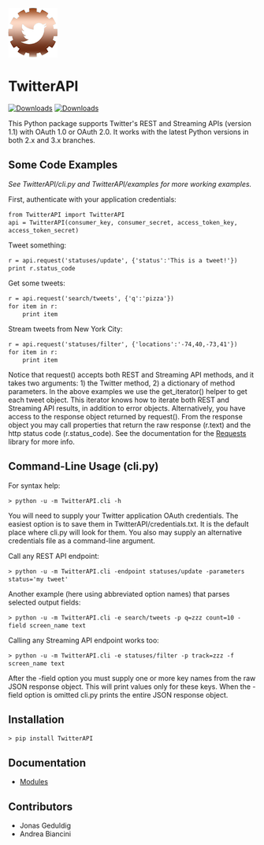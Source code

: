 ![](logo.png?raw=true)

TwitterAPI 
==========
[![Downloads](https://pypip.in/d/TwitterAPI/badge.png)](https://crate.io/packages/TwitterAPI)
[![Downloads](https://pypip.in/v/TwitterAPI/badge.png)](https://crate.io/packages/TwitterAPI) 

This Python package supports Twitter's REST and Streaming APIs (version 1.1) with OAuth 1.0 or OAuth 2.0.  It works with the latest Python versions in both 2.x and 3.x branches.  

Some Code Examples
------------------
*See TwitterAPI/cli.py and TwitterAPI/examples for more working examples.*

First, authenticate with your application credentials:

	from TwitterAPI import TwitterAPI
	api = TwitterAPI(consumer_key, consumer_secret, access_token_key, access_token_secret)

Tweet something:

	r = api.request('statuses/update', {'status':'This is a tweet!'})
	print r.status_code

Get some tweets:

	r = api.request('search/tweets', {'q':'pizza'})
	for item in r:
		print item

Stream tweets from New York City:

	r = api.request('statuses/filter', {'locations':'-74,40,-73,41'})
	for item in r:
		print item
		
Notice that request() accepts both REST and Streaming API methods, and it takes two arguments: 1) the Twitter method, 2) a dictionary of method parameters.  In the above examples we use the get\_iterator() helper to get each tweet object.  This iterator knows how to iterate both REST and Streaming API results, in addition to error objects.  Alternatively, you have access to the response object returned by request().  From the response object you may call properties that return the raw response (r.text) and the http status code (r.status\_code).  See the documentation for the [Requests](http://docs.python-requests.org/en/latest/user/quickstart/) library for more info.

Command-Line Usage (cli.py)
---------------------------
For syntax help:

	> python -u -m TwitterAPI.cli -h 

You will need to supply your Twitter application OAuth credentials.  The easiest option is to save them in TwitterAPI/credentials.txt.  It is the default place where cli.py will look for them.  You also may supply an alternative credentials file as a command-line argument.

Call any REST API endpoint:

	> python -u -m TwitterAPI.cli -endpoint statuses/update -parameters status='my tweet'

Another example (here using abbreviated option names) that parses selected output fields:

	> python -u -m TwitterAPI.cli -e search/tweets -p q=zzz count=10 -field screen_name text 

Calling any Streaming API endpoint works too:

	> python -u -m TwitterAPI.cli -e statuses/filter -p track=zzz -f screen_name text

After the -field option you must supply one or more key names from the raw JSON response object.  This will print values only for these keys.  When the -field option is omitted cli.py prints the entire JSON response object.  

Installation
------------
	> pip install TwitterAPI

Documentation
-------------
* [Modules](http://geduldig.github.com/TwitterAPI)
	
Contributors
------------
* Jonas Geduldig
* Andrea Biancini

